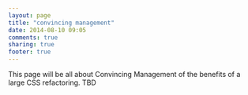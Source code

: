 ```yaml
---
layout: page
title: "convincing management"
date: 2014-08-10 09:05
comments: true
sharing: true
footer: true
---
```


This page will be all about Convincing Management of the benefits of a large CSS refactoring. TBD